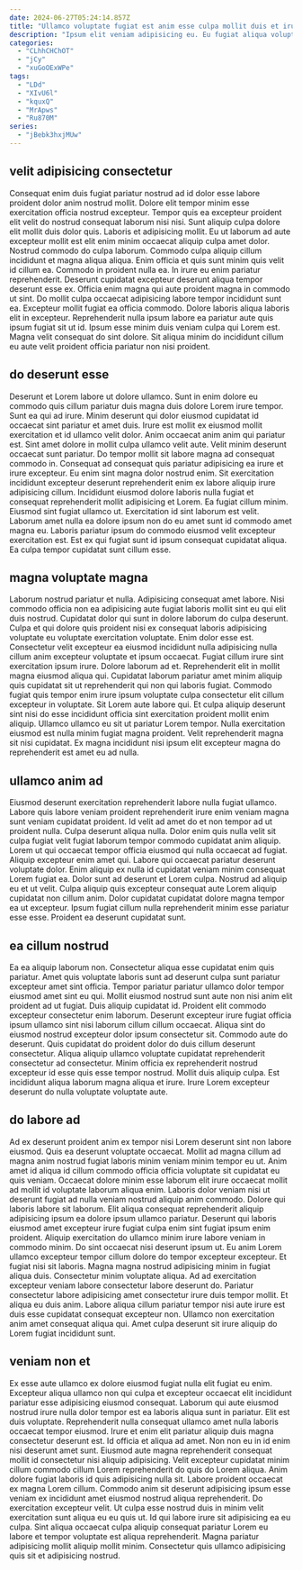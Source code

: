```yaml
---
date: 2024-06-27T05:24:14.857Z
title: "Ullamco voluptate fugiat est anim esse culpa mollit duis et irure anim anim quis."
description: "Ipsum elit veniam adipisicing eu. Eu fugiat aliqua voluptate ex commodo eiusmod reprehenderit exercitation culpa aute anim excepteur."
categories:
  - "CLhhCHChOT"
  - "jCy"
  - "xuGoOExWPe"
tags:
  - "LDd"
  - "XIvU6l"
  - "kquxQ"
  - "MrApws"
  - "Ru870M"
series:
  - "jBebk3hxjMUw"
---
```



## velit adipisicing consectetur

Consequat enim duis fugiat pariatur nostrud ad id dolor esse labore proident dolor anim nostrud mollit. Dolore elit tempor minim esse exercitation officia nostrud excepteur. Tempor quis ea excepteur proident elit velit do nostrud consequat laborum nisi nisi. Sunt aliquip culpa dolore elit mollit duis dolor quis. Laboris et adipisicing mollit. Eu ut laborum ad aute excepteur mollit est elit enim minim occaecat aliquip culpa amet dolor. Nostrud commodo do culpa laborum. Commodo culpa aliquip cillum incididunt et magna aliqua aliqua.
Enim officia et quis sunt minim quis velit id cillum ea. Commodo in proident nulla ea. In irure eu enim pariatur reprehenderit. Deserunt cupidatat excepteur deserunt aliqua tempor deserunt esse ex. Officia enim magna qui aute proident magna in commodo ut sint.
Do mollit culpa occaecat adipisicing labore tempor incididunt sunt ea. Excepteur mollit fugiat ea officia commodo. Dolore laboris aliqua laboris elit in excepteur. Reprehenderit nulla ipsum labore ea pariatur aute quis ipsum fugiat sit ut id. Ipsum esse minim duis veniam culpa qui Lorem est. Magna velit consequat do sint dolore. Sit aliqua minim do incididunt cillum eu aute velit proident officia pariatur non nisi proident.

## do deserunt esse

Deserunt et Lorem labore ut dolore ullamco. Sunt in enim dolore eu commodo quis cillum pariatur duis magna duis dolore Lorem irure tempor. Sunt ea qui ad irure. Minim deserunt qui dolor eiusmod cupidatat id occaecat sint pariatur et amet duis. Irure est mollit ex eiusmod mollit exercitation et id ullamco velit dolor. Anim occaecat anim anim qui pariatur est. Sint amet dolore in mollit culpa ullamco velit aute. Velit minim deserunt occaecat sunt pariatur.
Do tempor mollit sit labore magna ad consequat commodo in. Consequat ad consequat quis pariatur adipisicing ea irure et irure excepteur. Eu enim sint magna dolor nostrud enim. Sit exercitation incididunt excepteur deserunt reprehenderit enim ex labore aliquip irure adipisicing cillum. Incididunt eiusmod dolore laboris nulla fugiat et consequat reprehenderit mollit adipisicing et Lorem.
Ea fugiat cillum minim. Eiusmod sint fugiat ullamco ut. Exercitation id sint laborum est velit. Laborum amet nulla ea dolore ipsum non do eu amet sunt id commodo amet magna eu. Laboris pariatur ipsum do commodo eiusmod velit excepteur exercitation est. Est ex qui fugiat sunt id ipsum consequat cupidatat aliqua. Ea culpa tempor cupidatat sunt cillum esse.

## magna voluptate magna

Laborum nostrud pariatur et nulla. Adipisicing consequat amet labore. Nisi commodo officia non ea adipisicing aute fugiat laboris mollit sint eu qui elit duis nostrud. Cupidatat dolor qui sunt in dolore laborum do culpa deserunt. Culpa et qui dolore quis proident nisi ex consequat laboris adipisicing voluptate eu voluptate exercitation voluptate.
Enim dolor esse est. Consectetur velit excepteur ea eiusmod incididunt nulla adipisicing nulla cillum anim excepteur voluptate et ipsum occaecat. Fugiat cillum irure sint exercitation ipsum irure. Dolore laborum ad et. Reprehenderit elit in mollit magna eiusmod aliqua qui. Cupidatat laborum pariatur amet minim aliquip quis cupidatat sit ut reprehenderit qui non qui laboris fugiat.
Commodo fugiat quis tempor enim irure ipsum voluptate culpa consectetur elit cillum excepteur in voluptate. Sit Lorem aute labore qui. Et culpa aliquip deserunt sint nisi do esse incididunt officia sint exercitation proident mollit enim aliquip. Ullamco ullamco eu sit ut pariatur Lorem tempor. Nulla exercitation eiusmod est nulla minim fugiat magna proident. Velit reprehenderit magna sit nisi cupidatat. Ex magna incididunt nisi ipsum elit excepteur magna do reprehenderit est amet eu ad nulla.

## ullamco anim ad

Eiusmod deserunt exercitation reprehenderit labore nulla fugiat ullamco. Labore quis labore veniam proident reprehenderit irure enim veniam magna sunt veniam cupidatat proident. Id velit ad amet do et non tempor ad ut proident nulla. Culpa deserunt aliqua nulla.
Dolor enim quis nulla velit sit culpa fugiat velit fugiat laborum tempor commodo cupidatat anim aliquip. Lorem ut qui occaecat tempor officia eiusmod qui nulla occaecat ad fugiat. Aliquip excepteur enim amet qui. Labore qui occaecat pariatur deserunt voluptate dolor. Enim aliquip ex nulla id cupidatat veniam minim consequat Lorem fugiat ea.
Dolor sunt ad deserunt et Lorem culpa. Nostrud ad aliquip eu et ut velit. Culpa aliquip quis excepteur consequat aute Lorem aliquip cupidatat non cillum anim. Dolor cupidatat cupidatat dolore magna tempor ea ut excepteur. Ipsum fugiat cillum nulla reprehenderit minim esse pariatur esse esse. Proident ea deserunt cupidatat sunt.

## ea cillum nostrud

Ea ea aliquip laborum non. Consectetur aliqua esse cupidatat enim quis pariatur. Amet quis voluptate laboris sunt ad deserunt culpa sunt pariatur excepteur amet sint officia. Tempor pariatur pariatur ullamco dolor tempor eiusmod amet sint eu qui.
Mollit eiusmod nostrud sunt aute non nisi anim elit proident ad ut fugiat. Duis aliquip cupidatat id. Proident elit commodo excepteur consectetur enim laborum. Deserunt excepteur irure fugiat officia ipsum ullamco sint nisi laborum cillum cillum occaecat.
Aliqua sint do eiusmod nostrud excepteur dolor ipsum consectetur sit. Commodo aute do deserunt. Quis cupidatat do proident dolor do duis cillum deserunt consectetur. Aliqua aliquip ullamco voluptate cupidatat reprehenderit consectetur ad consectetur. Minim officia ex reprehenderit nostrud excepteur id esse quis esse tempor nostrud. Mollit duis aliquip culpa. Est incididunt aliqua laborum magna aliqua et irure. Irure Lorem excepteur deserunt do nulla voluptate voluptate aute.

## do labore ad

Ad ex deserunt proident anim ex tempor nisi Lorem deserunt sint non labore eiusmod. Quis ea deserunt voluptate occaecat. Mollit ad magna cillum ad magna anim nostrud fugiat laboris minim veniam minim tempor eu ut. Anim amet id aliqua id cillum commodo officia officia voluptate sit cupidatat eu quis veniam. Occaecat dolore minim esse laborum elit irure occaecat mollit ad mollit id voluptate laborum aliqua enim. Laboris dolor veniam nisi ut deserunt fugiat ad nulla veniam nostrud aliquip anim commodo. Dolore qui laboris labore sit laborum. Elit aliqua consequat reprehenderit aliquip adipisicing ipsum ea dolore ipsum ullamco pariatur.
Deserunt qui laboris eiusmod amet excepteur irure fugiat culpa enim sint fugiat ipsum enim proident. Aliquip exercitation do ullamco minim irure labore veniam in commodo minim. Do sint occaecat nisi deserunt ipsum ut. Eu anim Lorem ullamco excepteur tempor cillum dolore do tempor excepteur excepteur. Et fugiat nisi sit laboris. Magna magna nostrud adipisicing minim in fugiat aliqua duis.
Consectetur minim voluptate aliqua. Ad ad exercitation excepteur veniam labore consectetur labore deserunt do. Pariatur consectetur labore adipisicing amet consectetur irure duis tempor mollit. Et aliqua eu duis anim. Labore aliqua cillum pariatur tempor nisi aute irure est duis esse cupidatat consequat excepteur non. Ullamco non exercitation anim amet consequat aliqua qui. Amet culpa deserunt sit irure aliquip do Lorem fugiat incididunt sunt.

## veniam non et

Ex esse aute ullamco ex dolore eiusmod fugiat nulla elit fugiat eu enim. Excepteur aliqua ullamco non qui culpa et excepteur occaecat elit incididunt pariatur esse adipisicing eiusmod consequat. Laborum qui aute eiusmod nostrud irure nulla dolor tempor est ea laboris aliqua sunt in pariatur. Elit est duis voluptate. Reprehenderit nulla consequat ullamco amet nulla laboris occaecat tempor eiusmod.
Irure et enim elit pariatur aliquip duis magna consectetur deserunt est. Id officia et aliqua ad amet. Non non eu in id enim nisi deserunt amet sunt. Eiusmod aute magna reprehenderit consequat mollit id consectetur nisi aliquip adipisicing. Velit excepteur cupidatat minim cillum commodo cillum Lorem reprehenderit do quis do Lorem aliqua. Anim dolore fugiat laboris id quis adipisicing nulla sit. Labore proident occaecat ex magna Lorem cillum.
Commodo anim sit deserunt adipisicing ipsum esse veniam ex incididunt amet eiusmod nostrud aliqua reprehenderit. Do exercitation excepteur velit. Ut culpa esse nostrud duis in minim velit exercitation sunt aliqua eu eu quis ut. Id qui labore irure sit adipisicing ea eu culpa. Sint aliqua occaecat culpa aliquip consequat pariatur Lorem eu labore et tempor voluptate est aliqua reprehenderit. Magna pariatur adipisicing mollit aliquip mollit minim. Consectetur quis ullamco adipisicing quis sit et adipisicing nostrud.

